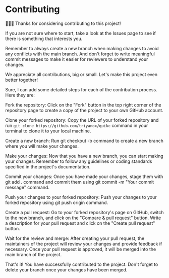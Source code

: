 # Contributing

👍🏼🎉 Thanks for considering contributing to this project!

If you are not sure where to start, take a look at the Issues page to see if there is something that interests you.

Remember to always create a new branch when making changes to avoid any conflicts with the main branch. And don't forget to write meaningful commit messages to make it easier for reviewers to understand your changes.

We appreciate all contributions, big or small. Let's make this project even better together!

Sure, I can add some detailed steps for each of the contribution process. Here they are:

Fork the repository: Click on the "Fork" button in the top right corner of the repository page to create a copy of the project to your own GitHub account.

Clone your forked repository: Copy the URL of your forked repository and run `git clone https://github.com/triyanox/quikc` command in your terminal to clone it to your local machine.

Create a new branch: Run git checkout -b <new-branch-name> command to create a new branch where you will make your changes.

Make your changes: Now that you have a new branch, you can start making your changes. Remember to follow any guidelines or coding standards specified in the project's documentation.

Commit your changes: Once you have made your changes, stage them with git add . command and commit them using git commit -m "Your commit message" command.

Push your changes to your forked repository: Push your changes to your forked repository using git push origin <new-branch-name> command.

Create a pull request: Go to your forked repository's page on GitHub, switch to the new branch, and click on the "Compare & pull request" button. Write a description for your pull request and click on the "Create pull request" button.

Wait for the review and merge: After creating your pull request, the maintainers of the project will review your changes and provide feedback if necessary. Once your pull request is approved, it will be merged into the main branch of the project.

That's it! You have successfully contributed to the project. Don't forget to delete your branch once your changes have been merged.
